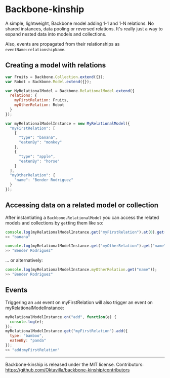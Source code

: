 # Backbone-kinship

A simple, lightweight, Backbone model adding 1-1 and 1-N relations. No shared instances, data pooling or reversed relations. It's really just a way to expand nested data into models and collections.

Also, events are propagated from their relationships as `eventName:relationshipName`.

## Creating a model with relations

``` javascript
var Fruits = Backbone.Collection.extend({});
var Robot = Backbone.Model.extend({});

var MyRelationalModel = Backbone.RelationalModel.extend({
  relations: {
    myFirstRelation: Fruits,
    myOtherRelation: Robot
  }
});

var myRelationalModelInstance = new MyRelationalModel({
  "myFirstRelation": [
    {
      "type": "banana",
      "eatenBy": "monkey"
    },
    {
      "type": "apple",
      "eatenBy": "horse"
    }
  ],
  "myOtherRelation": {
    "name": "Bender Rodriguez"
  }
});
```

## Accessing data on a related model or collection

After instantiating a `Backbone.RelationalModel` you can access the related models and collections by `get`ting them like so:
``` javascript
console.log(myRelationalModelInstance.get("myFirstRelation").at(0).get("type"));
>> "banana"

console.log(myRelationalModelInstance.get("myOtherRelation").get("name"));
>> "Bender Rodriguez"
```

... or alternatively:
``` javascript
console.log(myRelationalModelInstance.myOtherRelation.get("name"));
>> "Bender Rodriguez"
```

## Events

Triggering an `add` event on myFirstRelation will also trigger an event on myRelationalModelInstance:
``` javascript
myRelationalModelInstance.on("add", function(e) {
  console.log(e);
});
myRelationalModelInstance.get("myFirstRelation").add({
  type: "bamboo",
  eatenBy: "panda"
});
>> "add:myFirstRelation"
```
----
Backbone-kinship is released under the MIT license.
Contributors: https://github.com/Oktavilla/backbone-kinship/contributors
